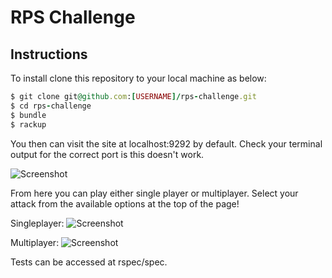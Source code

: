 # RPS Challenge

## Instructions

To install clone this repository to your local machine as below:
```ruby
$ git clone git@github.com:[USERNAME]/rps-challenge.git
$ cd rps-challenge
$ bundle
$ rackup
```
You then can visit the site at localhost:9292 by default. Check your terminal output for the correct port is this doesn't work.

![Screenshot](https://dl.dropboxusercontent.com/u/19916786/Screen%20Shot%202016-09-04%20at%209.13.56%20AM.png)

From here you can play either single player or multiplayer. Select your attack from the available options at the top of the page!

Singleplayer: ![Screenshot](https://dl.dropboxusercontent.com/u/19916786/Screen%20Shot%202016-09-04%20at%209.14.04%20AM.png)

Multiplayer: ![Screenshot](https://dl.dropboxusercontent.com/u/19916786/Screen%20Shot%202016-09-04%20at%209.14.15%20AM.png)

Tests can be accessed at rspec/spec.
